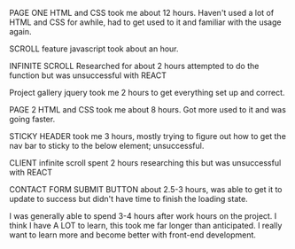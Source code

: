 PAGE ONE
HTML and CSS took me about 12 hours. Haven't used a lot of HTML and CSS for awhile, had to get used to it and familiar with the usage again.

SCROLL feature javascript took about an hour.

INFINITE SCROLL Researched for about 2 hours attempted to do the function but was unsuccessful with REACT

Project gallery jquery took me 2 hours to get everything set up and correct.



PAGE 2
HTML and CSS took me about 8 hours. Got more used to it and was going faster.

STICKY HEADER took me 3 hours, mostly trying to figure out how to get the nav bar to sticky to the below element; unsuccessful.

CLIENT infinite scroll spent 2 hours researching this but was unsuccessful with REACT

CONTACT FORM SUBMIT BUTTON about 2.5-3 hours, was able to get it to update to success but didn't have time to finish the loading state.

I was generally able to spend 3-4 hours after work hours on the project.  I think I have A LOT to learn, this took me far longer than anticipated. I really want to learn more and become better with front-end development.
